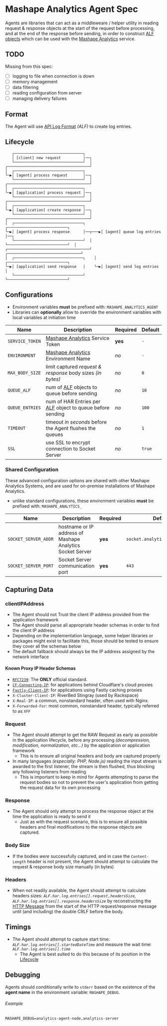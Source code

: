 # Mashape Analytics Agent Spec

Agents are libraries that can act as a middleweare / helper utility in reading request & response objects at the start of the request before processing, and at the end of the response before sending, in order to construct [ALF objects](https://github.com/Mashape/api-log-format) which can be used with the [Mashape Analytics](https://www.apianalytics.com/) service.

## TODO

Missing from this spec:

- [ ] logging to file when connection is down
- [ ] memory management
- [ ] data filtering
- [ ] reading configuration from server
- [ ] managing delivery failures

## Format

The Agent will use [API Log Format](https://github.com/Mashape/api-log-format) *(ALF)* to create log entries.

## Lifecycle

```
   ┌───────────────────────────────┐
   │ [client] new request          │──┐
   └───────────────────────────────┘  │
┌─────────────────────────────────────┘
│  ┌───────────────────────────────┐
└─▶│ [agent] process request       │──┐
   └───────────────────────────────┘  │
┌─────────────────────────────────────┘
│  ┌───────────────────────────────┐
└─▶│ [application] process request │──┐
   └───────────────────────────────┘  │
┌─────────────────────────────────────┘
│  ┌───────────────────────────────┐
└─▶│ [application] create response │──┐
   └───────────────────────────────┘  │
┌─────────────────────────────────────┘
│  ┌───────────────────────────────┐       ┌───────────────────────────┐
└─▶│ [agent] process response      │──┬───▶│ [agent] queue log entries │──┐
   └───────────────────────────────┘  │    └───────────────────────────┘  │
┌─────────────────────────────────────┘ ┌─────────────────────────────────┘
│  ┌───────────────────────────────┐    │  ┌───────────────────────────┐
└─▶│ [application] send response   │    └─▶│ [agent] send log entries  │
   └───────────────────────────────┘       └───────────────────────────┘
```

## Configurations

- Environment variables **must** be prefixed with: `MASHAPE_ANALYTICS_AGENT`
- Libraries can **optionally** allow to override the environment variables with local variables at initiation time

| Name              | Description                                                                                             | Required | Default |
| ----------------- | ------------------------------------------------------------------------------------------------------- | -------- | ------- |
| `SERVICE_TOKEN`   | [Mashape Analytics](https://www.apianalytics.com/) Service Token                                        | **yes**  | `-`     |
| `ENVIRONMENT`     | [Mashape Analytics](https://www.apianalytics.com/) Environment Name                                     | *no*     | `-`     |
| `MAX_BODY_SIZE`   | limit captured *request & response* body sizes *(in bytes)*                                             | *no*     | `0`     |
| `QUEUE_ALF`       | num of [ALF](https://github.com/Mashape/api-log-format) objects to queue before sending                 | *no*     | `10`    |
| `QUEUE_ENTRIES`   | num of HAR Entries per [ALF](https://github.com/Mashape/api-log-format) object to queue before sending  | *no*     | `100`   |
| `TIMEOUT`         | timeout *in seconds* before the Agent flushes the queues                                                | *no*     | `1`     |
| `SSL`             | use SSL to encrypt connection to Socket Server                                                          | *no*     | `true`  |


### Shared Configuration

These advanced configuration options are shared with other Mashape Analytics Systems, and are used for on-premise installations of Mashape Analytics.

- unlike standard configurations, these environment variables **must** be prefixed with: `MASHAPE_ANALYTICS_`

| Name                 | Description                                                | Required | Default                        |
| -------------------- | ---------------------------------------------------------- | -------- | ------------------------------ |
| `SOCKET_SERVER_ADDR` | hostname or IP address of Mashape Analytics Socket Server  | **yes**  | `socket.analytics.mashape.com` |
| `SOCKET_SERVER_PORT` | Socket Server communication port                           | **yes**  | `443`                          |

## Capturing Data

### clientIPAddress

- The Agent should not Trust the client IP address provided from the application framework
- The Agent should parse all appropriate header schemas in order to find the client IP address
- Depending on the implementation language, some helper libraries or packages might exist to facilitate this, those should be tested to ensure they cover all the schemas below
- The default fallback should always be the IP address assigned by the network interface

#### Known Proxy IP Header Schemas

- [`RFC7239`](http://tools.ietf.org/html/rfc7239): The **ONLY** official standard.
- [`CF-Connecting-IP`](https://support.cloudflare.com/hc/en-us/articles/200170986-How-does-CloudFlare-handle-HTTP-Request-headers-): for applications behind Cloudflare's cloud proxies
- [`Fastly-Client-IP`](https://docs.fastly.com/guides/tls/how-can-i-find-the-original-ip-when-using-tls-termination): for applications using Fastly caching proxies
- `X-Cluster-Client-IP`: RiverBed Stingray (used by Rackspace)
- `X-Real-IP`: a common, nonstandard header, often used with Nginx.
- `X-Forwarded-For`: most common, nonstandard header, typically referred to as `XFF`

### Request

- The Agent should attempt to get the RAW Request as early as possible in the application lifecycle, before any processing *(decompression, modification, normalization, etc...)* by the application or application framework
  - This is to ensure all original headers and body are captured properly
- In many languages *(especially: PHP, Node.js)* reading the input stream is awarded to the first listener, the stream is then flushed, thus blocking any following listeners from reading
  - This is important to keep in mind for Agents attempting to parse the request bodies so not to prevent the user's application from getting the request data for its own processing

### Response

- The Agent should only attempt to process the response object at the time the application is ready to send it
  - Just as with the request scenario, this is to ensure all possible headers and final modifications to the response objects are captured.

### Body Size

- If the bodies *were* successfully captured, and in case the `Content-Length` header is not present, the Agent should attempt to calculate the request & response body size manually (in bytes)

### Headers

- When not readily available, the Agent should attempt to calculate headers sizes: *`ALF.har.log.entries[].request,headersSize`, `ALF.har.log.entries[].response.headersSize`* by reconstructing the [HTTP Message](http://httpwg.github.io/specs/rfc7230.html#http.message) from the start of the HTTP request/response message until (and including) the double CRLF before the body.

## Timings

- The Agent should attempt to capture start time: *`ALF.har.log.entries[].startedDateTime`* and measure the wait time: *`ALF.har.log.entries[].time`*
  - The Agent is best suited to do this because of its position in the [Lifecycle](#Lifecycle)

## Debugging

Agents should conditionally write to `stderr` based on the existence of the **agent name** in the environment variable: `MASHAPE_DEBUG`.

###### Example

```
MASHAPE_DEBUG=analytics-agent-node,analytics-server
```
